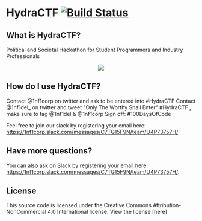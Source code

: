 # HydraCTF [![Build Status](https://travis-ci.org/facebook/fbctf.svg)](https://travis-ci.org/facebook/fbctf)

## What is HydraCTF?

Political and Societal Hackathon for Student Programmers and Industry Professionals 

<div align="center"><img src="screencapture.gif" /></div>

## How do I use HydraCTF?

Contact @1nf1corp on twitter and ask to be entered into #HydraCTF
Contact @1nf1del_ on twitter and tweet "Only The Worthy Shall Enter" 
                                                          #HydraCTF ,
                                         make sure to tag @1nf1del & @1nf1corp
                                                Sign off: #100DaysOfCode 


Feel free to join our slack by registering your email here: https://1nf1corp.slack.com/messages/C7TG15F9N/team/U4P73757H/

## Have more questions?

 You can also ask on Slack by registering your email here: https://1nf1corp.slack.com/messages/C7TG15F9N/team/U4P73757H/.

## License

This source code is licensed under the Creative Commons Attribution-NonCommercial 4.0 International license. View the license [here]
